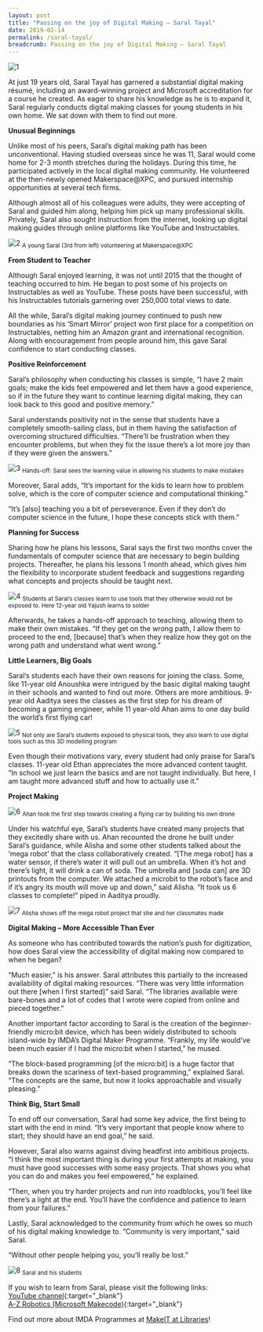```yaml
---
layout: post
title: "Passing on the joy of Digital Making – Saral Tayal"
date: 2019-02-14
permalink: /saral-tayal/
breadcrumb: Passing on the joy of Digital Making – Saral Tayal
---
```


![1](/images/stories/features/saral/saral1.jpg)

At just 19 years old, Saral Tayal has garnered a substantial digital making résumé, including an award-winning project and Microsoft accreditation for a course he created. As eager to share his knowledge as he is to expand it, Saral regularly conducts digital making classes for young students in his own home. We sat down with them to find out more.

**Unusual Beginnings**<br>

Unlike most of his peers, Saral’s digital making path has been unconventional. Having studied overseas since he was 11, Saral would come home for 2-3 month stretches during the holidays. During this time, he participated actively in the local digital making community. He volunteered at the then-newly opened Makerspace@XPC, and pursued internship opportunities at several tech firms. 

Although almost all of his colleagues were adults, they were accepting of Saral and guided him along, helping him pick up many professional skills. Privately, Saral also sought instruction from the internet, looking up digital making guides through online platforms like YouTube and Instructables. 

![2](/images/stories/features/saral/saral2.jpg)
<sub>A young Saral (3rd from left) volunteering at Makerspace@XPC</sub>

**From Student to Teacher**<br>

Although Saral enjoyed learning, it was not until 2015 that the thought of teaching occurred to him. He began to post some of his projects on Instructables as well as YouTube. These posts have been successful, with his Instructables tutorials garnering over 250,000 total views to date.

All the while, Saral’s digital making journey continued to push new boundaries as his ‘Smart Mirror’ project won first place for a competition on Instructables, netting him an Amazon grant and international recognition. Along with encouragement from people around him, this gave Saral confidence to start conducting classes.

**Positive Reinforcement**<br>

Saral’s philosophy when conducting his classes is simple, “I have 2 main goals; make the kids feel empowered and let them have a good experience, so if in the future they want to continue learning digital making, they can look back to this good and positive memory.”

Saral understands positivity not in the sense that students have a completely smooth-sailing class, but in them having the satisfaction of overcoming structured difficulties. “There’ll be frustration when they encounter problems, but when they fix the issue there’s a lot more joy than if they were given the answers.” 

![3](/images/stories/features/saral/saral3.jpg)
<sub>Hands-off: Saral sees the learning value in allowing his students to make mistakes</sub>

Moreover, Saral adds, “It’s important for the kids to learn how to problem solve, which is the core of computer science and computational thinking.”

“It’s [also] teaching you a bit of perseverance. Even if they don’t do computer science in the future, I hope these concepts stick with them.”

**Planning for Success**<br>

Sharing how he plans his lessons, Saral says the first two months cover the fundamentals of computer science that are necessary to begin building projects. Thereafter, he plans his lessons 1 month ahead, which gives him the flexibility to incorporate student feedback and suggestions regarding what concepts and projects should be taught next. 

![4](/images/stories/features/saral/saral4.jpg)
<sub>Students at Saral’s classes learn to use tools that they otherwise would not be exposed to. Here 12-year old Yajush learns to solder</sub>

Afterwards, he takes a hands-off approach to teaching, allowing them to make their own mistakes. “If they get on the wrong path, I allow them to proceed to the end, [because] that’s when they realize how they got on the wrong path and understand what went wrong.”

**Little Learners, Big Goals**<br>

Saral’s students each have their own reasons for joining the class. Some, like 11-year old Anoushka were intrigued by the basic digital making taught in their schools and wanted to find out more. Others are more ambitious. 9-year old Aaditya sees the classes as the first step for his dream of becoming a gaming engineer, while 11 year-old Ahan aims to one day build the world’s first flying car!

![5](/images/stories/features/saral/saral5.jpg)
<sub>Not only are Saral’s students exposed to physical tools, they also learn to use digital tools such as this 3D modelling program</sub>

Even though their motivations vary, every student had only praise for Saral’s classes. 11-year old Ethan appreciates the more advanced content taught. “In school we just learn the basics and are not taught individually. But here, I am taught more advanced stuff and how to actually use it.”

**Project Making**<br>

![6](/images/stories/features/saral/saral6.jpg)
<sub>Ahan took the first step towards creating a flying car by building his own drone</sub>

Under his watchful eye, Saral’s students have created many projects that they excitedly share with us. Ahan recounted the drone he built under Saral’s guidance, while Alisha and some other students talked about the ‘mega robot’ that the class collaboratively created. “[The mega robot] has a water sensor, if there’s water it will pull out an umbrella.  When it’s hot and there’s light, it will drink a can of soda. The umbrella and [soda can] are 3D printouts from the computer. We attached a microbit to the robot’s face and if it’s angry its mouth will move up and down,” said Alisha. “It took us 6 classes to complete!” piped in Aaditya proudly.

![7](/images/stories/features/saral/saral7.jpg) 
<sub>Alisha shows off the mega robot project that she and her classmates made</sub>

**Digital Making – More Accessible Than Ever**<br>

As someone who has contributed towards the nation’s push for digitization, how does Saral view the accessibility of digital making now compared to when he began? 

“Much easier,” is his answer. Saral attributes this partially to the increased availability of digital making resources. “There was very little information out there [when I first started]” said Saral. “The libraries available were bare-bones and a lot of codes that I wrote were copied from online and pieced together.” 
 
Another important factor according to Saral is the creation of the beginner-friendly micro:bit device, which has been widely distributed to schools island-wide by IMDA’s Digital Maker Programme. “Frankly, my life would’ve been much easier if I had the micro:bit when I started,” he mused.

“The block-based programming [of the micro:bit] is a huge factor that breaks down the scariness of text-based programming,” explained Saral. “The concepts are the same, but now it looks approachable and visually pleasing.”

**Think Big, Start Small**<br>

To end off our conversation, Saral had some key advice, the first being to start with the end in mind. “It’s very important that people know where to start; they should have an end goal,” he said. 

However, Saral also warns against diving headfirst into ambitious projects. “I think the most important thing is during your first attempts at making, you must have good successes with some easy projects. That shows you what you can do and makes you feel empowered,” he explained.

“Then, when you try harder projects and run into roadblocks, you’ll feel like there’s a light at the end. You’ll have the confidence and patience to learn from your failures.” 

Lastly, Saral acknowledged to the community from which he owes so much of his digital making knowledge to. “Community is very important,” said Saral. 

“Without other people helping you, you’ll really be lost.” 

![8](/images/stories/features/saral/saral8.jpg) 
<sub>Saral and his students</sub>

If you wish to learn from Saral, please visit the following links:<br>
[YouTube channel](https://www.youtube.com/channel/UCelOORs7UioZ4TZFj4v7Q_A){:target="_blank"}<br>
[A-Z Robotics (Microsoft Makecode)](https://tinkerspark.teachable.com/){:target="_blank"}

Find out more about IMDA Programmes at [MakeIT at Libraries](/in-community/makeit-at-libraries/)!

